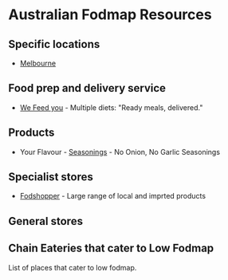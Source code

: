 # Australian Fodmap Resources

## Specific locations
* [Melbourne](australia/melbourne.md)

## Food prep and delivery service
* [We Feed you](https://www.wefeedyou.com.au/) - Multiple diets: "Ready meals, delivered."

## Products
* Your Flavour - [Seasonings](https://www.australianhealthfoods.com/brand/your-flavour-seasoning) - No Onion, No Garlic Seasonings

## Specialist stores
* [Fodshopper](https://fodshopper.com.au/) - Large range of local and imprted products

## General stores

## Chain Eateries that cater to Low Fodmap

List of places that cater to low fodmap.

